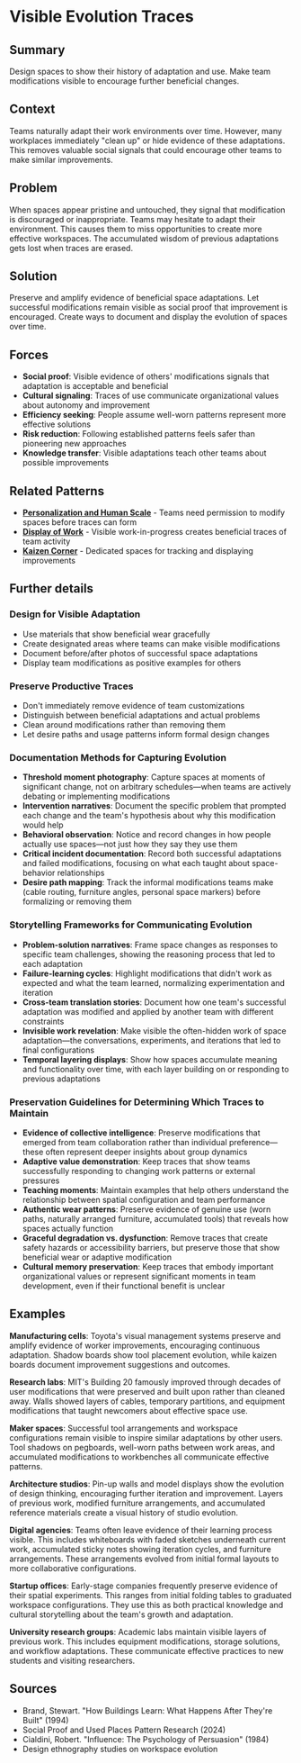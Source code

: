 ---
---
# Visible Evolution Traces

## Summary
Design spaces to show their history of adaptation and use. Make team modifications visible to encourage further beneficial changes.

## Context

Teams naturally adapt their work environments over time. However, many workplaces immediately "clean up" or hide evidence of these adaptations. This removes valuable social signals that could encourage other teams to make similar improvements.

## Problem

When spaces appear pristine and untouched, they signal that modification is discouraged or inappropriate. Teams may hesitate to adapt their environment. This causes them to miss opportunities to create more effective workspaces. The accumulated wisdom of previous adaptations gets lost when traces are erased.

## Solution

Preserve and amplify evidence of beneficial space adaptations. Let successful modifications remain visible as social proof that improvement is encouraged. Create ways to document and display the evolution of spaces over time.

## Forces

- **Social proof**: Visible evidence of others' modifications signals that adaptation is acceptable and beneficial
- **Cultural signaling**: Traces of use communicate organizational values about autonomy and improvement
- **Efficiency seeking**: People assume well-worn patterns represent more effective solutions
- **Risk reduction**: Following established patterns feels safer than pioneering new approaches
- **Knowledge transfer**: Visible adaptations teach other teams about possible improvements

## Related Patterns
- **[Personalization and Human Scale](personalization-human-scale.md)** - Teams need permission to modify spaces before traces can form
- **[Display of Work](../cross-disciplinary/display-of-work.md)** - Visible work-in-progress creates beneficial traces of team activity
- **[Kaizen Corner](../cross-disciplinary/kaizen-corner.md)** - Dedicated spaces for tracking and displaying improvements

## Further details

### Design for Visible Adaptation
- Use materials that show beneficial wear gracefully
- Create designated areas where teams can make visible modifications
- Document before/after photos of successful space adaptations
- Display team modifications as positive examples for others

### Preserve Productive Traces
- Don't immediately remove evidence of team customizations
- Distinguish between beneficial adaptations and actual problems
- Clean around modifications rather than removing them
- Let desire paths and usage patterns inform formal design changes

### Documentation Methods for Capturing Evolution
- **Threshold moment photography**: Capture spaces at moments of significant change, not on arbitrary schedules—when teams are actively debating or implementing modifications
- **Intervention narratives**: Document the specific problem that prompted each change and the team's hypothesis about why this modification would help
- **Behavioral observation**: Notice and record changes in how people actually use spaces—not just how they say they use them
- **Critical incident documentation**: Record both successful adaptations and failed modifications, focusing on what each taught about space-behavior relationships
- **Desire path mapping**: Track the informal modifications teams make (cable routing, furniture angles, personal space markers) before formalizing or removing them

### Storytelling Frameworks for Communicating Evolution
- **Problem-solution narratives**: Frame space changes as responses to specific team challenges, showing the reasoning process that led to each adaptation
- **Failure-learning cycles**: Highlight modifications that didn't work as expected and what the team learned, normalizing experimentation and iteration
- **Cross-team translation stories**: Document how one team's successful adaptation was modified and applied by another team with different constraints
- **Invisible work revelation**: Make visible the often-hidden work of space adaptation—the conversations, experiments, and iterations that led to final configurations
- **Temporal layering displays**: Show how spaces accumulate meaning and functionality over time, with each layer building on or responding to previous adaptations

### Preservation Guidelines for Determining Which Traces to Maintain
- **Evidence of collective intelligence**: Preserve modifications that emerged from team collaboration rather than individual preference—these often represent deeper insights about group dynamics
- **Adaptive value demonstration**: Keep traces that show teams successfully responding to changing work patterns or external pressures
- **Teaching moments**: Maintain examples that help others understand the relationship between spatial configuration and team performance
- **Authentic wear patterns**: Preserve evidence of genuine use (worn paths, naturally arranged furniture, accumulated tools) that reveals how spaces actually function
- **Graceful degradation vs. dysfunction**: Remove traces that create safety hazards or accessibility barriers, but preserve those that show beneficial wear or adaptive modification
- **Cultural memory preservation**: Keep traces that embody important organizational values or represent significant moments in team development, even if their functional benefit is unclear

## Examples

**Manufacturing cells**: Toyota's visual management systems preserve and amplify evidence of worker improvements, encouraging continuous adaptation. Shadow boards show tool placement evolution, while kaizen boards document improvement suggestions and outcomes.

**Research labs**: MIT's Building 20 famously improved through decades of user modifications that were preserved and built upon rather than cleaned away. Walls showed layers of cables, temporary partitions, and equipment modifications that taught newcomers about effective space use.

**Maker spaces**: Successful tool arrangements and workspace configurations remain visible to inspire similar adaptations by other users. Tool shadows on pegboards, well-worn paths between work areas, and accumulated modifications to workbenches all communicate effective patterns.

**Architecture studios**: Pin-up walls and model displays show the evolution of design thinking, encouraging further iteration and improvement. Layers of previous work, modified furniture arrangements, and accumulated reference materials create a visual history of studio evolution.

**Digital agencies**: Teams often leave evidence of their learning process visible. This includes whiteboards with faded sketches underneath current work, accumulated sticky notes showing iteration cycles, and furniture arrangements. These arrangements evolved from initial formal layouts to more collaborative configurations.

**Startup offices**: Early-stage companies frequently preserve evidence of their spatial experiments. This ranges from initial folding tables to graduated workspace configurations. They use this as both practical knowledge and cultural storytelling about the team's growth and adaptation.

**University research groups**: Academic labs maintain visible layers of previous work. This includes equipment modifications, storage solutions, and workflow adaptations. These communicate effective practices to new students and visiting researchers.

## Sources

- Brand, Stewart. "How Buildings Learn: What Happens After They're Built" (1994)
- Social Proof and Used Places Pattern Research (2024)
- Cialdini, Robert. "Influence: The Psychology of Persuasion" (1984)
- Design ethnography studies on workspace evolution
